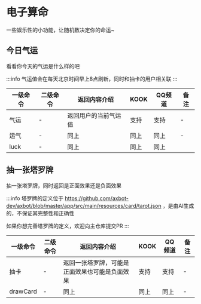 # 电子算命

一些娱乐性的小功能，让随机数决定你的命运~

## 今日气运

看看你今天的气运是什么样的吧

:::info
气运值会在每天北京时间早上8点刷新，同时和抽卡的用户相关联
:::

| 一级命令 | 二级命令 | 返回内容介绍     | KOOK | QQ频道 | 备注 |
|------|------|------------|------|------|----|
| 气运   | -    | 返回用户的当前气运值 | 支持   | 支持   | -  |
| 运气   | -    | 同上         | 同上   | 同上   | -  |
| luck | -    | 同上         | 同上   | 同上   |    |

## 抽一张塔罗牌

抽一张塔罗牌，同时返回是正面效果还是负面效果

:::info
塔罗牌的定义位于 https://github.com/axbot-dev/axbot/blob/master/app/src/main/resources/card/tarot.json
，是由AI生成的，不保证其完整性和正确性

如果你想完善塔罗牌的定义，欢迎向主仓库提交PR
:::

| 一级命令     | 二级命令 | 返回内容介绍                  | KOOK | QQ频道 | 备注 |
|----------|------|-------------------------|------|------|----|
| 抽卡       | -    | 返回一张塔罗牌，可能是正面效果也可能是负面效果 | 支持   | 支持   | -  |
| drawCard | -    | 同上                      | 同上   | 同上   | -  |

